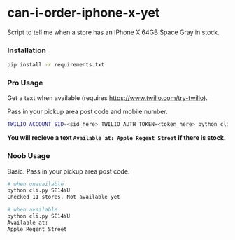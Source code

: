 # can-i-order-iphone-x-yet

Script to tell me when a store has an IPhone X 64GB Space Gray in stock.

### Installation

```bash
pip install -r requirements.txt
```

### Pro Usage

Get a text when available (requires https://www.twilio.com/try-twilio).

Pass in your pickup area post code and mobile number.

```bash
TWILIO_ACCOUNT_SID=<sid_here> TWILIO_AUTH_TOKEN=<token_here> python cli.py SW33XB 447944423432
```

**You will recieve a text `Available at: Apple Regent Street` if there is stock.**

### Noob Usage

Basic. Pass in your pickup area post code.

```bash
# when unavailable
python cli.py SE14YU
Checked 11 stores. Not available yet

# when available
python cli.py SE14YU
Available at:
Apple Regent Street
```
